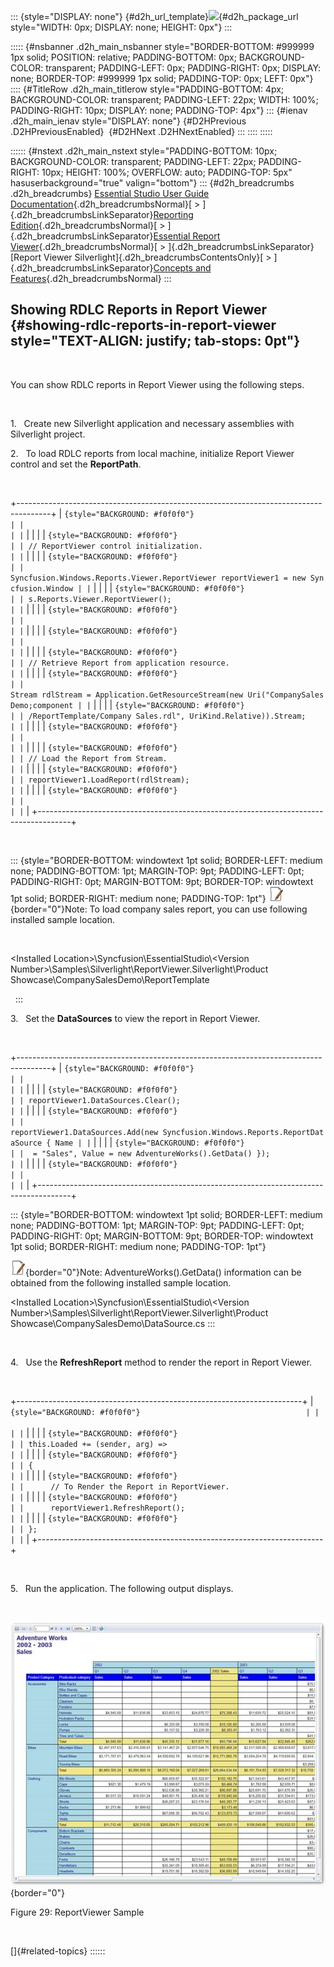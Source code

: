 ::: {style="DISPLAY: none"}
[](ms-xhelp:///?Id=d2h_url_template){#d2h_url_template}![](!package_url!){#d2h_package_url style="WIDTH: 0px; DISPLAY: none; HEIGHT: 0px"}
:::

::::: {#nsbanner .d2h_main_nsbanner style="BORDER-BOTTOM: #999999 1px solid; POSITION: relative; PADDING-BOTTOM: 0px; BACKGROUND-COLOR: transparent; PADDING-LEFT: 0px; PADDING-RIGHT: 0px; DISPLAY: none; BORDER-TOP: #999999 1px solid; PADDING-TOP: 0px; LEFT: 0px"}
:::: {#TitleRow .d2h_main_titlerow style="PADDING-BOTTOM: 4px; BACKGROUND-COLOR: transparent; PADDING-LEFT: 22px; WIDTH: 100%; PADDING-RIGHT: 10px; DISPLAY: none; PADDING-TOP: 4px"}
::: {#ienav .d2h_main_ienav style="DISPLAY: none"}
[](ms-xhelp:///?Id=7335ae38-4224-484e-9b91-c2fc89764aca){#D2HPrevious .D2HPreviousEnabled}  [](ms-xhelp:///?Id=84179913-feb8-4300-abce-c2257a881391){#D2HNext .D2HNextEnabled}
:::
::::
:::::

:::::: {#nstext .d2h_main_nstext style="PADDING-BOTTOM: 10px; BACKGROUND-COLOR: transparent; PADDING-LEFT: 22px; PADDING-RIGHT: 10px; HEIGHT: 100%; OVERFLOW: auto; PADDING-TOP: 5px" hasuserbackground="true" valign="bottom"}
::: {#d2h_breadcrumbs .d2h_breadcrumbs}
[Essential Studio User Guide Documentation](ms-xhelp:///?Id=12457748-09e3-4d74-a240-8e049cedf030){.d2h_breadcrumbsNormal}[ \> ]{.d2h_breadcrumbsLinkSeparator}[Reporting Edition](ms-xhelp:///?Id=027aa5b6-6676-4f93-ad23-c20e8c45792e){.d2h_breadcrumbsNormal}[ \> ]{.d2h_breadcrumbsLinkSeparator}[Essential Report Viewer](ms-xhelp:///?Id=35081cc7-4b81-4ef5-97d2-894ad584b907){.d2h_breadcrumbsNormal}[ \> ]{.d2h_breadcrumbsLinkSeparator}[Report Viewer Silverlight]{.d2h_breadcrumbsContentsOnly}[ \> ]{.d2h_breadcrumbsLinkSeparator}[Concepts and Features](ms-xhelp:///?Id=e1f4aeae-2289-4b26-b9dd-38e72df239b2){.d2h_breadcrumbsNormal}
:::

## Showing RDLC Reports in Report Viewer {#showing-rdlc-reports-in-report-viewer style="TEXT-ALIGN: justify; tab-stops: 0pt"}

 

You can show RDLC reports in Report Viewer using the following steps.

 

1.   Create new Silverlight application and necessary assemblies with Silverlight project.

2.   To load RDLC reports from local machine, initialize Report Viewer control and set the **ReportPath**.

 

+--------------------------------------------------------------------------------------+
| ``` {style="BACKGROUND: #f0f0f0"}                                                    |
|                                                                                      |
| ```                                                                                  |
|                                                                                      |
| ``` {style="BACKGROUND: #f0f0f0"}                                                    |
| // ReportViewer control initialization.                                              |
| ```                                                                                  |
|                                                                                      |
| ``` {style="BACKGROUND: #f0f0f0"}                                                    |
| Syncfusion.Windows.Reports.Viewer.ReportViewer reportViewer1 = new Syncfusion.Window |
| ```                                                                                  |
|                                                                                      |
| ``` {style="BACKGROUND: #f0f0f0"}                                                    |
| s.Reports.Viewer.ReportViewer();                                                     |
| ```                                                                                  |
|                                                                                      |
| ``` {style="BACKGROUND: #f0f0f0"}                                                    |
|                                                                                      |
| ```                                                                                  |
|                                                                                      |
| ``` {style="BACKGROUND: #f0f0f0"}                                                    |
|                                                                                      |
| ```                                                                                  |
|                                                                                      |
| ``` {style="BACKGROUND: #f0f0f0"}                                                    |
| // Retrieve Report from application resource.                                        |
| ```                                                                                  |
|                                                                                      |
| ``` {style="BACKGROUND: #f0f0f0"}                                                    |
| Stream rdlStream = Application.GetResourceStream(new Uri("CompanySalesDemo;component |
| ```                                                                                  |
|                                                                                      |
| ``` {style="BACKGROUND: #f0f0f0"}                                                    |
| /ReportTemplate/Company Sales.rdl", UriKind.Relative)).Stream;                       |
| ```                                                                                  |
|                                                                                      |
| ``` {style="BACKGROUND: #f0f0f0"}                                                    |
|                                                                                      |
| ```                                                                                  |
|                                                                                      |
| ``` {style="BACKGROUND: #f0f0f0"}                                                    |
| // Load the Report from Stream.                                                      |
| ```                                                                                  |
|                                                                                      |
| ``` {style="BACKGROUND: #f0f0f0"}                                                    |
| reportViewer1.LoadReport(rdlStream);                                                 |
| ```                                                                                  |
|                                                                                      |
| ``` {style="BACKGROUND: #f0f0f0"}                                                    |
|                                                                                      |
| ```                                                                                  |
+--------------------------------------------------------------------------------------+

 

::: {style="BORDER-BOTTOM: windowtext 1pt solid; BORDER-LEFT: medium none; PADDING-BOTTOM: 1pt; MARGIN-TOP: 9pt; PADDING-LEFT: 0pt; PADDING-RIGHT: 0pt; MARGIN-BOTTOM: 9pt; BORDER-TOP: windowtext 1pt solid; BORDER-RIGHT: medium none; PADDING-TOP: 1pt"}
![](ImagesExt/image32_2.jpg){border="0"}Note: To load company sales report, you can use following installed sample location.

 

\<Installed Location\>\\Syncfusion\\EssentialStudio\\\<Version Number\>\\Samples\\Silverlight\\ReportViewer.Silverlight\\Product Showcase\\CompanySalesDemo\\ReportTemplate

 
:::

3.   Set the **DataSources** to view the report in Report Viewer.

 

+--------------------------------------------------------------------------------------+
| ``` {style="BACKGROUND: #f0f0f0"}                                                    |
|                                                                                      |
| ```                                                                                  |
|                                                                                      |
| ``` {style="BACKGROUND: #f0f0f0"}                                                    |
| reportViewer1.DataSources.Clear();                                                   |
| ```                                                                                  |
|                                                                                      |
| ``` {style="BACKGROUND: #f0f0f0"}                                                    |
| reportViewer1.DataSources.Add(new Syncfusion.Windows.Reports.ReportDataSource { Name |
| ```                                                                                  |
|                                                                                      |
| ``` {style="BACKGROUND: #f0f0f0"}                                                    |
|  = "Sales", Value = new AdventureWorks().GetData() });                               |
| ```                                                                                  |
|                                                                                      |
| ``` {style="BACKGROUND: #f0f0f0"}                                                    |
|                                                                                      |
| ```                                                                                  |
+--------------------------------------------------------------------------------------+

::: {style="BORDER-BOTTOM: windowtext 1pt solid; BORDER-LEFT: medium none; PADDING-BOTTOM: 1pt; MARGIN-TOP: 9pt; PADDING-LEFT: 0pt; PADDING-RIGHT: 0pt; MARGIN-BOTTOM: 9pt; BORDER-TOP: windowtext 1pt solid; BORDER-RIGHT: medium none; PADDING-TOP: 1pt"}
 

![](ImagesExt/image32_2.jpg){border="0"}Note: AdventureWorks().GetData() information can be obtained from the following installed sample location.

\<Installed Location\>\\Syncfusion\\EssentialStudio\\\<Version Number\>\\Samples\\Silverlight\\ReportViewer.Silverlight\\Product Showcase\\CompanySalesDemo\\DataSource.cs
:::

 

4.   Use the **RefreshReport** method to render the report in Report Viewer.

 

+-----------------------------------------------------------------------+
| ``` {style="BACKGROUND: #f0f0f0"}                                     |
|                                                                       |
| ```                                                                   |
|                                                                       |
| ``` {style="BACKGROUND: #f0f0f0"}                                     |
| this.Loaded += (sender, arg) =>                                       |
| ```                                                                   |
|                                                                       |
| ``` {style="BACKGROUND: #f0f0f0"}                                     |
| {                                                                     |
| ```                                                                   |
|                                                                       |
| ``` {style="BACKGROUND: #f0f0f0"}                                     |
|      // To Render the Report in ReportViewer.                         |
| ```                                                                   |
|                                                                       |
| ``` {style="BACKGROUND: #f0f0f0"}                                     |
|      reportViewer1.RefreshReport();                                   |
| ```                                                                   |
|                                                                       |
| ``` {style="BACKGROUND: #f0f0f0"}                                     |
| };                                                                    |
| ```                                                                   |
+-----------------------------------------------------------------------+

 

5.   Run the application. The following output displays.

 

![](ImagesExt/image32_28.jpg){border="0"}

Figure 29: ReportViewer Sample

 

[]{#related-topics}
::::::
